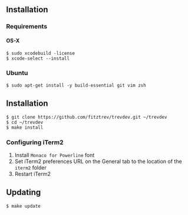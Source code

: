 ## Installation

### Requirements

#### OS-X

```
$ sudo xcodebuild -license
$ xcode-select --install
```

### Ubuntu

```
$ sudo apt-get install -y build-essential git vim zsh
```

## Installation

```
$ git clone https://github.com/fitztrev/trevdev.git ~/trevdev
$ cd ~/trevdev
$ make install
```

### Configuring iTerm2

1. Install `Monaco for Powerline` font
2. Set iTerm2 preferences URL on the General tab to the location of the `iterm2` folder
3. Restart iTerm2

## Updating

```
$ make update
```